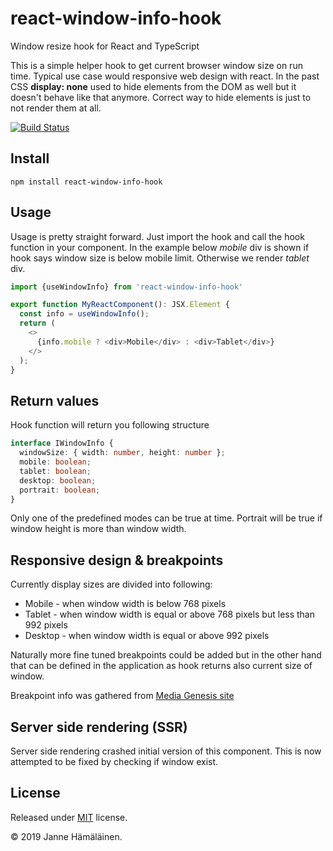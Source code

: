 # react-window-info-hook
Window resize hook for React and TypeScript

This is a simple helper hook to get current browser window size on run time.
Typical use case would responsive web design with react. In the past CSS **display: none** used to hide
elements from the DOM as well but it doesn't behave like that anymore. Correct way to hide elements is just to
not render them at all.

[![Build Status](https://dev.azure.com/janneahamalainen/janneahamalainen/_apis/build/status/jannhama.react-window-info-hook?branchName=master)](https://dev.azure.com/janneahamalainen/janneahamalainen/_build/latest?definitionId=1&branchName=master)

## Install

```
npm install react-window-info-hook
```

## Usage

Usage is pretty straight forward. Just import the hook and call the hook function in your component.
In the example below _mobile_ div is shown if hook says window size is below mobile limit. Otherwise we render
_tablet_ div.

```ts
import {useWindowInfo} from 'react-window-info-hook'

export function MyReactComponent(): JSX.Element {
  const info = useWindowInfo();
  return (
    <>
      {info.mobile ? <div>Mobile</div> : <div>Tablet</div>}
    </>
  );
}

```

## Return values

Hook function will return you following structure

```ts
interface IWindowInfo {
  windowSize: { width: number, height: number };
  mobile: boolean;
  tablet: boolean;
  desktop: boolean;
  portrait: boolean;
}
```

Only one of the predefined modes can be true at time. Portrait will be true if window height is more than
window width.

## Responsive design & breakpoints

Currently display sizes are divided into following:

* Mobile - when window width is below 768 pixels
* Tablet - when window width is equal or above 768 pixels but less than 992 pixels
* Desktop - when window width is equal or above 992 pixels

Naturally more fine tuned breakpoints could be added but in the other hand that can be defined in the application
as hook returns also current size of window.

Breakpoint info was gathered from [Media Genesis site](https://mediag.com/blog/popular-screen-resolutions-designing-for-all/)

## Server side rendering (SSR)

Server side rendering crashed initial version of this component. This is now attempted to be fixed by checking if window exist.

## License 
Released under [MIT](https://opensource.org/licenses/MIT) license.

&copy; 2019 Janne Hämäläinen.

